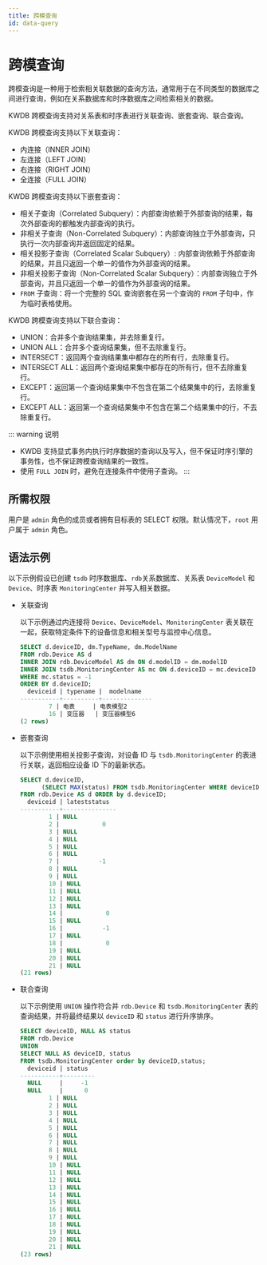 ```yaml
---
title: 跨模查询
id: data-query
---
```



# 跨模查询

跨模查询是一种用于检索相关联数据的查询方法，通常用于在不同类型的数据库之间进行查询，例如在关系数据库和时序数据库之间检索相关的数据。


KWDB 跨模查询支持对关系表和时序表进行关联查询、嵌套查询、联合查询。

KWDB 跨模查询支持以下关联查询：

- 内连接（INNER JOIN）
- 左连接（LEFT JOIN）
- 右连接（RIGHT JOIN）
- 全连接（FULL JOIN）

KWDB 跨模查询支持以下嵌套查询：

- 相关子查询（Correlated Subquery）：内部查询依赖于外部查询的结果，每次外部查询的都触发内部查询的执行。
- 非相关子查询（Non-Correlated Subquery）：内部查询独立于外部查询，只执行一次内部查询并返回固定的结果。
- 相关投影子查询（Correlated Scalar Subquery）: 内部查询依赖于外部查询的结果，并且只返回一个单一的值作为外部查询的结果。
- 非相关投影子查询（Non-Correlated Scalar Subquery）：内部查询独立于外部查询，并且只返回一个单一的值作为外部查询的结果。
- `FROM` 子查询：将一个完整的 SQL 查询嵌套在另一个查询的 `FROM` 子句中，作为临时表格使用。

KWDB 跨模查询支持以下联合查询：

- UNION：合并多个查询结果集，并去除重复行。
- UNION ALL：合并多个查询结果集，但不去除重复行。
- INTERSECT：返回两个查询结果集中都存在的所有行，去除重复行。
- INTERSECT ALL：返回两个查询结果集中都存在的所有行，但不去除重复行。
- EXCEPT：返回第一个查询结果集中不包含在第二个结果集中的行，去除重复行。
- EXCEPT ALL：返回第一个查询结果集中不包含在第二个结果集中的行，不去除重复行。

::: warning 说明

- KWDB 支持显式事务内执行时序数据的查询以及写入，但不保证时序引擎的事务性，也不保证跨模查询结果的一致性。
- 使用 `FULL JOIN` 时，避免在连接条件中使用子查询。
:::

## 所需权限

用户是 `admin` 角色的成员或者拥有目标表的 SELECT 权限。默认情况下，`root` 用户属于 `admin` 角色。

## 语法示例

以下示例假设已创建 `tsdb` 时序数据库、`rdb`关系数据库、关系表 `DeviceModel` 和 `Device`、时序表 `MonitoringCenter` 并写入相关数据。

- 关联查询

    以下示例通过内连接将 `Device`、`DeviceModel`、`MonitoringCenter` 表关联在一起，获取特定条件下的设备信息和相关型号与监控中心信息。

    ```sql
    SELECT d.deviceID, dm.TypeName, dm.ModelName
    FROM rdb.Device AS d
    INNER JOIN rdb.DeviceModel AS dm ON d.modelID = dm.modelID
    INNER JOIN tsdb.MonitoringCenter AS mc ON d.deviceID = mc.deviceID
    WHERE mc.status = -1
    ORDER BY d.deviceID;
      deviceid | typename |  modelname
    -----------+----------+--------------
            7 | 电表     | 电表模型2
            16 | 变压器   | 变压器模型6
    (2 rows)
    ```

- 嵌套查询

    以下示例使用相关投影子查询，对设备 ID 与 `tsdb.MonitoringCenter` 的表进行关联，返回相应设备 ID 下的最新状态。

    ```sql
    SELECT d.deviceID,
          (SELECT MAX(status) FROM tsdb.MonitoringCenter WHERE deviceID = d.deviceID) AS LatestStatus
    FROM rdb.Device AS d ORDER by d.deviceID;
      deviceid | lateststatus
    -----------+---------------
            1 | NULL
            2 |            0
            3 | NULL
            4 | NULL
            5 | NULL
            6 | NULL
            7 |           -1
            8 | NULL
            9 | NULL
            10 | NULL
            11 | NULL
            12 | NULL
            13 | NULL
            14 |            0
            15 | NULL
            16 |           -1
            17 | NULL
            18 |            0
            19 | NULL
            20 | NULL
            21 | NULL
    (21 rows)
    ```

- 联合查询

    以下示例使用 `UNION` 操作符合并 `rdb.Device` 和 `tsdb.MonitoringCenter` 表的查询结果，并将最终结果以 `deviceID` 和 `status` 进行升序排序。

    ```sql
    SELECT deviceID, NULL AS status
    FROM rdb.Device
    UNION
    SELECT NULL AS deviceID, status
    FROM tsdb.MonitoringCenter order by deviceID,status;
      deviceid | status
    -----------+---------
      NULL     |     -1
      NULL     |      0
            1 | NULL
            2 | NULL
            3 | NULL
            4 | NULL
            5 | NULL
            6 | NULL
            7 | NULL
            8 | NULL
            9 | NULL
            10 | NULL
            11 | NULL
            12 | NULL
            13 | NULL
            14 | NULL
            15 | NULL
            16 | NULL
            17 | NULL
            18 | NULL
            19 | NULL
            20 | NULL
            21 | NULL
    (23 rows)
    ```
